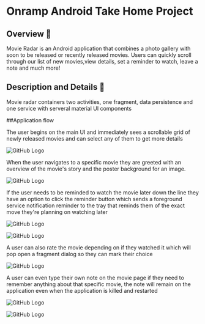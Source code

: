 # Onramp Android Take Home Project 

## Overview 🤖

Movie Radar is an Android application that combines a photo gallery with soon to be released or recently released movies. Users can quickly scroll through our list
of new movies,view details, set a reminder to watch, leave a note and much more!

## Description and Details 🔎 
Movie radar containers two activities, one fragment, data persistence and one service with serveral material UI components

##Application flow


The user begins on the main UI and immediately sees a scrollable grid of newly released movies and can select any of them to get more details 


![GitHub Logo](https://i.imgur.com/pOpOBP2.png)

When the user navigates to a specific movie they are greeted with an overview of the movie's story and the poster background for an image.


![GitHub Logo](https://i.imgur.com/TrCsYyB.png)

If the user needs to be reminded to watch the movie later down the line they have an option to click the reminder button which sends a foreground service notification reminder to the tray that reminds them of the exact move they're planning on watching later 

![GitHub Logo](https://i.imgur.com/RGFmxlS.png)


![GitHub Logo](https://i.imgur.com/kFznuv1.png)


A user can also rate the movie depending on if they watched it which will pop open a fragment dialog so they can mark their choice 

![GitHub Logo](https://i.imgur.com/buAVGrW.png)

A user can even type their own note on the movie page if they need to remember anything about that specific movie, the note will remain on the application even when the application is killed and restarted


![GitHub Logo](https://i.imgur.com/aCehJOz.png)


![GitHub Logo](https://i.imgur.com/yFlcUvQ.png)




